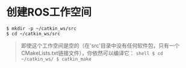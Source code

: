 # 创建ROS工作空间

```shell
$ mkdir -p ~/catkin_ws/src
$ cd ~/catkin_ws/src
```
> 即使这个工作空间是空的（在'src'目录中没有任何软件包，只有一个CMakeLists.txt链接文件），你依然可以编译它：
    ```shell
    $ cd ~/catkin_ws/
    $ catkin_make
    ```
